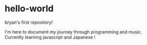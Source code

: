 # hello-world
bryan's first repository!

I'm here to document my journey through programming and music. 
Currently learning javascript and Japanese ! 
